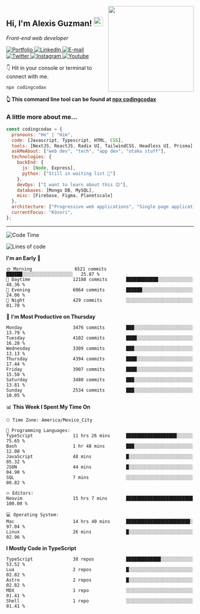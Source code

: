 <img align='right' src="https://media.giphy.com/media/M9gbBd9nbDrOTu1Mqx/giphy.gif" width="230">
<h2>Hi, I'm Alexis Guzman! <img src="https://media.giphy.com/media/hvRJCLFzcasrR4ia7z/giphy.gif" width="25px"></h2>
<p><em>Front-end web developer</em></p>

<p>
  <a href='https://www.codingcodax.dev' target='_blank'>
    <img alt='Portfolio' src='https://img.shields.io/badge/Portfolio-black?logo=vercel&style=flat-square'>
  </a>
  <a href='https://linkedin.com/in/codingcodax' target='_blank'>
    <img alt='LinkedIn' src='https://img.shields.io/badge/LinkedIn-black?logo=LinkedIn&style=flat-square'>
  </a>
  <a href='mailto:hello@codingcodax.com' target='_blank'>
    <img alt='E-mail' src='https://img.shields.io/badge/Email-black?logo=Gmail&style=flat-square'>
  </a>
  <a href='https://twitter.com/codingcodax' target='_blank'>
    <img alt='Twitter' src='https://img.shields.io/badge/Twitter-black?logo=Twitter&style=flat-square'>
  </a>
  <a href='https://www.instagram.com/codingcodax' target='_blank'>
    <img alt='Instagram' src='https://img.shields.io/badge/Instagram-black?logo=Instagram&style=flat-square'>
  </a>
  <a href='https://www.youtube.com/@codingcodax' target='_blank'>
    <img alt='Youtube' src='https://img.shields.io/badge/YouTube-black?logo=Youtube&style=flat-square'>
  </a>
</p>

👇 Hit in your console or terminal to connect with me.

```bash
npx codingcodax
```
**👆 This command line tool can be found at [npx codingcodax](https://github.com/codingcodax/npx-codingcodax)**

<h3>A little more about me...</h3>

```javascript
const codingcodax = {
  pronouns: "He" | "Him",
  code: [Javascript, Typescript, HTML, CSS],
  tools: [NextJS, ReactJS, Radix UI, TailwindCSS, Headless UI, Prisma],
  askMeAbout: ["web dev", "tech", "app dev", "otaku stuff"],
  technologies: {
    backEnd: {
      js: [Node, Express],
      python: ["Still in waiting list 🥲"]
    },
    devOps: ["I want to learn about this 😊"],
    databases: [Mongo DB, MySQL],
    misc: [Firebase, Figma, Planetscale]
  },
  architecture: ["Progressive web applications", "Single page applications"],
  currentFocus: "Kōsori",
};
```

---

<!--START_SECTION:waka-->
![Code Time](http://img.shields.io/badge/Code%20Time-2%2C801%20hrs%201%20min-blue)

![Lines of code](https://img.shields.io/badge/From%20Hello%20World%20I%27ve%20Written-10.3%20million%20lines%20of%20code-blue)

**I'm an Early 🐤** 

```text
🌞 Morning                6521 commits        ██████░░░░░░░░░░░░░░░░░░░   25.87 % 
🌆 Daytime                12188 commits       ████████████░░░░░░░░░░░░░   48.36 % 
🌃 Evening                6064 commits        ██████░░░░░░░░░░░░░░░░░░░   24.06 % 
🌙 Night                  429 commits         ░░░░░░░░░░░░░░░░░░░░░░░░░   01.70 % 
```
📅 **I'm Most Productive on Thursday** 

```text
Monday                   3476 commits        ███░░░░░░░░░░░░░░░░░░░░░░   13.79 % 
Tuesday                  4102 commits        ████░░░░░░░░░░░░░░░░░░░░░   16.28 % 
Wednesday                3309 commits        ███░░░░░░░░░░░░░░░░░░░░░░   13.13 % 
Thursday                 4394 commits        ████░░░░░░░░░░░░░░░░░░░░░   17.44 % 
Friday                   3907 commits        ████░░░░░░░░░░░░░░░░░░░░░   15.50 % 
Saturday                 3480 commits        ███░░░░░░░░░░░░░░░░░░░░░░   13.81 % 
Sunday                   2534 commits        ███░░░░░░░░░░░░░░░░░░░░░░   10.05 % 
```


📊 **This Week I Spent My Time On** 

```text
🕑︎ Time Zone: America/Mexico_City

💬 Programming Languages: 
TypeScript               11 hrs 26 mins      ███████████████████░░░░░░   75.65 % 
Bash                     1 hr 48 mins        ███░░░░░░░░░░░░░░░░░░░░░░   12.00 % 
JavaScript               48 mins             █░░░░░░░░░░░░░░░░░░░░░░░░   05.32 % 
JSON                     44 mins             █░░░░░░░░░░░░░░░░░░░░░░░░   04.90 % 
SQL                      7 mins              ░░░░░░░░░░░░░░░░░░░░░░░░░   00.82 % 

🔥 Editors: 
Neovim                   15 hrs 7 mins       █████████████████████████   100.00 % 

💻 Operating System: 
Mac                      14 hrs 40 mins      ████████████████████████░   97.04 % 
Linux                    26 mins             █░░░░░░░░░░░░░░░░░░░░░░░░   02.96 % 
```

**I Mostly Code in TypeScript** 

```text
TypeScript               38 repos            █████████████░░░░░░░░░░░░   53.52 % 
Lua                      2 repos             █░░░░░░░░░░░░░░░░░░░░░░░░   02.82 % 
Astro                    2 repos             █░░░░░░░░░░░░░░░░░░░░░░░░   02.82 % 
MDX                      1 repo              ░░░░░░░░░░░░░░░░░░░░░░░░░   01.41 % 
Shell                    1 repo              ░░░░░░░░░░░░░░░░░░░░░░░░░   01.41 % 
```




<!--END_SECTION:waka-->
